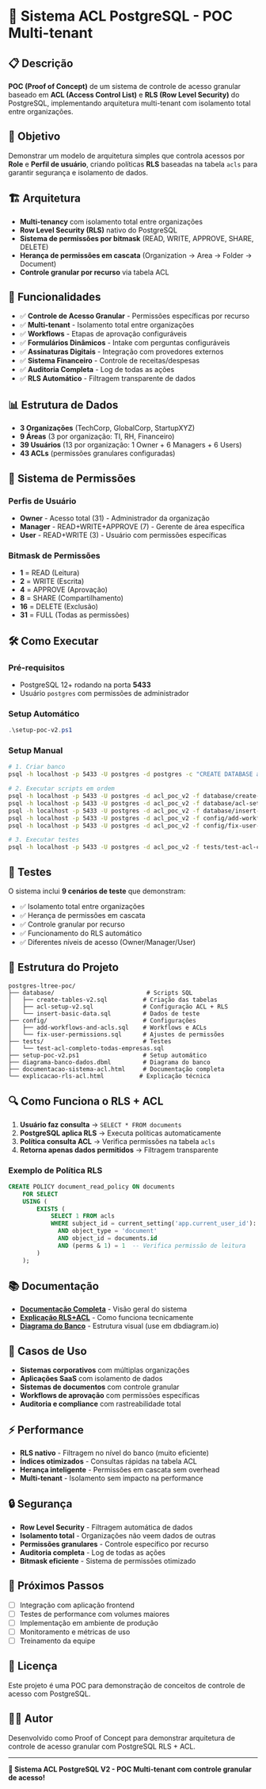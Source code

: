# 🏢 Sistema ACL PostgreSQL - POC Multi-tenant

## 📋 Descrição

**POC (Proof of Concept)** de um sistema de controle de acesso granular baseado em **ACL (Access Control List)** e **RLS (Row Level Security)** do PostgreSQL, implementando arquitetura multi-tenant com isolamento total entre organizações.

## 🎯 Objetivo

Demonstrar um modelo de arquitetura simples que controla acessos por **Role** e **Perfil de usuário**, criando políticas **RLS** baseadas na tabela `acls` para garantir segurança e isolamento de dados.

## 🏗️ Arquitetura

- **Multi-tenancy** com isolamento total entre organizações
- **Row Level Security (RLS)** nativo do PostgreSQL
- **Sistema de permissões por bitmask** (READ, WRITE, APPROVE, SHARE, DELETE)
- **Herança de permissões em cascata** (Organization → Area → Folder → Document)
- **Controle granular por recurso** via tabela ACL

## 🚀 Funcionalidades

- ✅ **Controle de Acesso Granular** - Permissões específicas por recurso
- ✅ **Multi-tenant** - Isolamento total entre organizações
- ✅ **Workflows** - Etapas de aprovação configuráveis
- ✅ **Formulários Dinâmicos** - Intake com perguntas configuráveis
- ✅ **Assinaturas Digitais** - Integração com provedores externos
- ✅ **Sistema Financeiro** - Controle de receitas/despesas
- ✅ **Auditoria Completa** - Log de todas as ações
- ✅ **RLS Automático** - Filtragem transparente de dados

## 📊 Estrutura de Dados

- **3 Organizações** (TechCorp, GlobalCorp, StartupXYZ)
- **9 Áreas** (3 por organização: TI, RH, Financeiro)
- **39 Usuários** (13 por organização: 1 Owner + 6 Managers + 6 Users)
- **43 ACLs** (permissões granulares configuradas)

## 🔐 Sistema de Permissões

### Perfis de Usuário
- **Owner** - Acesso total (31) - Administrador da organização
- **Manager** - READ+WRITE+APPROVE (7) - Gerente de área específica
- **User** - READ+WRITE (3) - Usuário com permissões específicas

### Bitmask de Permissões
- **1** = READ (Leitura)
- **2** = WRITE (Escrita)
- **4** = APPROVE (Aprovação)
- **8** = SHARE (Compartilhamento)
- **16** = DELETE (Exclusão)
- **31** = FULL (Todas as permissões)

## 🛠️ Como Executar

### Pré-requisitos
- PostgreSQL 12+ rodando na porta **5433**
- Usuário `postgres` com permissões de administrador

### Setup Automático
```powershell
.\setup-poc-v2.ps1
```

### Setup Manual
```bash
# 1. Criar banco
psql -h localhost -p 5433 -U postgres -d postgres -c "CREATE DATABASE acl_poc_v2;"

# 2. Executar scripts em ordem
psql -h localhost -p 5433 -U postgres -d acl_poc_v2 -f database/create-tables-v2.sql
psql -h localhost -p 5433 -U postgres -d acl_poc_v2 -f database/acl-setup-v2.sql
psql -h localhost -p 5433 -U postgres -d acl_poc_v2 -f database/insert-basic-data.sql
psql -h localhost -p 5433 -U postgres -d acl_poc_v2 -f config/add-workflows-and-acls.sql
psql -h localhost -p 5433 -U postgres -d acl_poc_v2 -f config/fix-user-permissions.sql

# 3. Executar testes
psql -h localhost -p 5433 -U postgres -d acl_poc_v2 -f tests/test-acl-completo-todas-empresas.sql
```

## 🧪 Testes

O sistema inclui **9 cenários de teste** que demonstram:

- ✅ Isolamento total entre organizações
- ✅ Herança de permissões em cascata
- ✅ Controle granular por recurso
- ✅ Funcionamento do RLS automático
- ✅ Diferentes níveis de acesso (Owner/Manager/User)

## 📁 Estrutura do Projeto

```
postgres-ltree-poc/
├── database/                          # Scripts SQL
│   ├── create-tables-v2.sql          # Criação das tabelas
│   ├── acl-setup-v2.sql              # Configuração ACL + RLS
│   └── insert-basic-data.sql         # Dados de teste
├── config/                           # Configurações
│   ├── add-workflows-and-acls.sql    # Workflows e ACLs
│   └── fix-user-permissions.sql      # Ajustes de permissões
├── tests/                            # Testes
│   └── test-acl-completo-todas-empresas.sql
├── setup-poc-v2.ps1                  # Setup automático
├── diagrama-banco-dados.dbml         # Diagrama do banco
├── documentacao-sistema-acl.html     # Documentação completa
└── explicacao-rls-acl.html          # Explicação técnica
```

## 🔍 Como Funciona o RLS + ACL

1. **Usuário faz consulta** → `SELECT * FROM documents`
2. **PostgreSQL aplica RLS** → Executa políticas automaticamente
3. **Política consulta ACL** → Verifica permissões na tabela `acls`
4. **Retorna apenas dados permitidos** → Filtragem transparente

### Exemplo de Política RLS
```sql
CREATE POLICY document_read_policy ON documents
    FOR SELECT
    USING (
        EXISTS (
            SELECT 1 FROM acls
            WHERE subject_id = current_setting('app.current_user_id')::UUID
              AND object_type = 'document'
              AND object_id = documents.id
              AND (perms & 1) = 1  -- Verifica permissão de leitura
        )
    );
```

## 📚 Documentação

- **[Documentação Completa](documentacao-sistema-acl.html)** - Visão geral do sistema
- **[Explicação RLS+ACL](explicacao-rls-acl.html)** - Como funciona tecnicamente
- **[Diagrama do Banco](diagrama-banco-dados.dbml)** - Estrutura visual (use em dbdiagram.io)

## 🎯 Casos de Uso

- **Sistemas corporativos** com múltiplas organizações
- **Aplicações SaaS** com isolamento de dados
- **Sistemas de documentos** com controle granular
- **Workflows de aprovação** com permissões específicas
- **Auditoria e compliance** com rastreabilidade total

## ⚡ Performance

- **RLS nativo** - Filtragem no nível do banco (muito eficiente)
- **Índices otimizados** - Consultas rápidas na tabela ACL
- **Herança inteligente** - Permissões em cascata sem overhead
- **Multi-tenant** - Isolamento sem impacto na performance

## 🔒 Segurança

- **Row Level Security** - Filtragem automática de dados
- **Isolamento total** - Organizações não veem dados de outras
- **Permissões granulares** - Controle específico por recurso
- **Auditoria completa** - Log de todas as ações
- **Bitmask eficiente** - Sistema de permissões otimizado

## 🚀 Próximos Passos

- [ ] Integração com aplicação frontend
- [ ] Testes de performance com volumes maiores
- [ ] Implementação em ambiente de produção
- [ ] Monitoramento e métricas de uso
- [ ] Treinamento da equipe

## 📄 Licença

Este projeto é uma POC para demonstração de conceitos de controle de acesso com PostgreSQL.

## 👨‍💻 Autor

Desenvolvido como Proof of Concept para demonstrar arquitetura de controle de acesso granular com PostgreSQL RLS + ACL.

---

**🎉 Sistema ACL PostgreSQL V2 - POC Multi-tenant com controle granular de acesso!**
